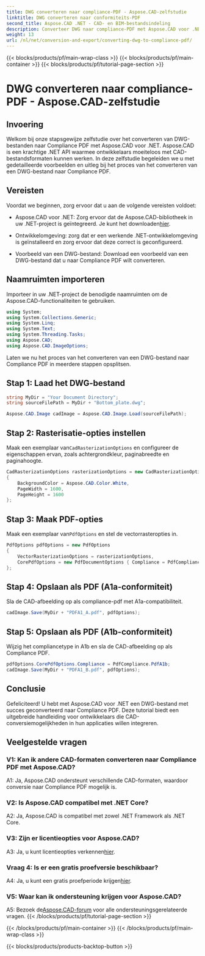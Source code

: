 ```yaml
---
title: DWG converteren naar compliance-PDF - Aspose.CAD-zelfstudie
linktitle: DWG converteren naar conformiteits-PDF
second_title: Aspose.CAD .NET - CAD- en BIM-bestandsindeling
description: Converteer DWG naar compliance-PDF met Aspose.CAD voor .NET. Volg onze tutorial voor stapsgewijze begeleiding.
weight: 13
url: /nl/net/conversion-and-export/converting-dwg-to-compliance-pdf/
---
```


{{< blocks/products/pf/main-wrap-class >}}
{{< blocks/products/pf/main-container >}}
{{< blocks/products/pf/tutorial-page-section >}}

# DWG converteren naar compliance-PDF - Aspose.CAD-zelfstudie

## Invoering

Welkom bij onze stapsgewijze zelfstudie over het converteren van DWG-bestanden naar Compliance PDF met Aspose.CAD voor .NET. Aspose.CAD is een krachtige .NET API waarmee ontwikkelaars moeiteloos met CAD-bestandsformaten kunnen werken. In deze zelfstudie begeleiden we u met gedetailleerde voorbeelden en uitleg bij het proces van het converteren van een DWG-bestand naar Compliance PDF.

## Vereisten

Voordat we beginnen, zorg ervoor dat u aan de volgende vereisten voldoet:

-  Aspose.CAD voor .NET: Zorg ervoor dat de Aspose.CAD-bibliotheek in uw .NET-project is geïntegreerd. Je kunt het downloaden[hier](https://releases.aspose.com/cad/net/).

- Ontwikkelomgeving: zorg dat er een werkende .NET-ontwikkelomgeving is geïnstalleerd en zorg ervoor dat deze correct is geconfigureerd.

- Voorbeeld van een DWG-bestand: Download een voorbeeld van een DWG-bestand dat u naar Compliance PDF wilt converteren.

## Naamruimten importeren

Importeer in uw .NET-project de benodigde naamruimten om de Aspose.CAD-functionaliteiten te gebruiken.

```csharp
using System;
using System.Collections.Generic;
using System.Linq;
using System.Text;
using System.Threading.Tasks;
using Aspose.CAD;
using Aspose.CAD.ImageOptions;
```

Laten we nu het proces van het converteren van een DWG-bestand naar Compliance PDF in meerdere stappen opsplitsen.

## Stap 1: Laad het DWG-bestand

```csharp
string MyDir = "Your Document Directory";
string sourceFilePath = MyDir + "Bottom_plate.dwg";

Aspose.CAD.Image cadImage = Aspose.CAD.Image.Load(sourceFilePath);
```

## Stap 2: Rasterisatie-opties instellen

 Maak een exemplaar van`CadRasterizationOptions` en configureer de eigenschappen ervan, zoals achtergrondkleur, paginabreedte en paginahoogte.

```csharp
CadRasterizationOptions rasterizationOptions = new CadRasterizationOptions
{
    BackgroundColor = Aspose.CAD.Color.White,
    PageWidth = 1600,
    PageHeight = 1600
};
```

## Stap 3: Maak PDF-opties

 Maak een exemplaar van`PdfOptions` en stel de vectorrasteropties in.

```csharp
PdfOptions pdfOptions = new PdfOptions
{
    VectorRasterizationOptions = rasterizationOptions,
    CorePdfOptions = new PdfDocumentOptions { Compliance = PdfCompliance.PdfA1a }
};
```

## Stap 4: Opslaan als PDF (A1a-conformiteit)

Sla de CAD-afbeelding op als compliance-pdf met A1a-compatibiliteit.

```csharp
cadImage.Save(MyDir + "PDFA1_A.pdf", pdfOptions);
```

## Stap 5: Opslaan als PDF (A1b-conformiteit)

Wijzig het compliancetype in A1b en sla de CAD-afbeelding op als Compliance PDF.

```csharp
pdfOptions.CorePdfOptions.Compliance = PdfCompliance.PdfA1b;
cadImage.Save(MyDir + "PDFA1_B.pdf", pdfOptions);
```

## Conclusie

Gefeliciteerd! U hebt met Aspose.CAD voor .NET een DWG-bestand met succes geconverteerd naar Compliance PDF. Deze tutorial biedt een uitgebreide handleiding voor ontwikkelaars die CAD-conversiemogelijkheden in hun applicaties willen integreren.

## Veelgestelde vragen

### V1: Kan ik andere CAD-formaten converteren naar Compliance PDF met Aspose.CAD?

A1: Ja, Aspose.CAD ondersteunt verschillende CAD-formaten, waardoor conversie naar Compliance PDF mogelijk is.

### V2: Is Aspose.CAD compatibel met .NET Core?

A2: Ja, Aspose.CAD is compatibel met zowel .NET Framework als .NET Core.

### V3: Zijn er licentieopties voor Aspose.CAD?

 A3: Ja, u kunt licentieopties verkennen[hier](https://purchase.aspose.com/buy).

### Vraag 4: Is er een gratis proefversie beschikbaar?

 A4: Ja, u kunt een gratis proefperiode krijgen[hier](https://releases.aspose.com/).

### V5: Waar kan ik ondersteuning krijgen voor Aspose.CAD?

A5: Bezoek de[Aspose.CAD-forum](https://forum.aspose.com/c/cad/19) voor alle ondersteuningsgerelateerde vragen.
{{< /blocks/products/pf/tutorial-page-section >}}

{{< /blocks/products/pf/main-container >}}
{{< /blocks/products/pf/main-wrap-class >}}

{{< blocks/products/products-backtop-button >}}
